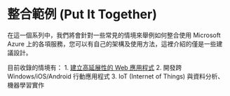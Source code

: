 # 整合範例 (Put It Together)

在這一個系列中，我們將會針對一些常見的情境來舉例如何整合使用 Microsoft Azure 上的各項服務，您可以有自己的架構及使用方法，這裡介紹的僅是一些建議設計。

目前收錄的情境有：
	1. [建立高延展性的 Web 應用程式](01_Scalable_Web/README.md)
	2. 開發跨 Windows/iOS/Android 行動應用程式
	3. IoT (Internet of Things) 與資料分析、機器學習實作